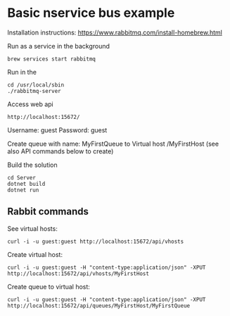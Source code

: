 # Basic nservice bus example

Installation instructions:
https://www.rabbitmq.com/install-homebrew.html

Run as a service in the background
```
brew services start rabbitmq
```

Run in the 
```
cd /usr/local/sbin
./rabbitmq-server 
```

Access web api
```
http://localhost:15672/
```

Username: guest
Password: guest

Create queue with name: MyFirstQueue to Virtual host /MyFirstHost (see also API commands below to create)

Build the solution

```
cd Server
dotnet build
dotnet run
```

## Rabbit commands

See virtual hosts:
```
curl -i -u guest:guest http://localhost:15672/api/vhosts
```

Create virtual host:
```
curl -i -u guest:guest -H "content-type:application/json" -XPUT http://localhost:15672/api/vhosts/MyFirstHost
```

Create queue to virtual host:
```
curl -i -u guest:guest -H "content-type:application/json" -XPUT http://localhost:15672/api/queues/MyFirstHost/MyFirstQueue
```


